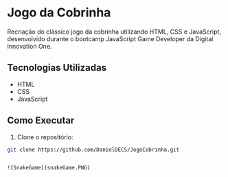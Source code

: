 # Jogo da Cobrinha

Recriação do clássico jogo da cobrinha utilizando HTML, CSS e JavaScript, desenvolvido durante o bootcamp JavaScript Game Developer da Digital Innovation One.

## Tecnologias Utilizadas

- HTML
- CSS
- JavaScript

## Como Executar

1. Clone o repositório:

```bash
git clone https://github.com/DanielDECS/JogoCobrinha.git


![SnakeGame](snakeGame.PNG)

